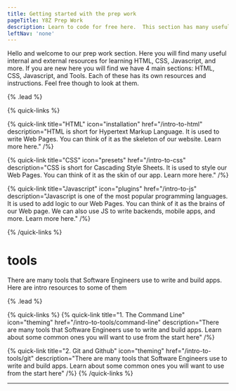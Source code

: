 ```yaml
---
title: Getting started with the prep work
pageTitle: Y8Z Prep Work
description: Learn to code for free here.  This section has many useful internal and external resources for learning HTML, CSS, Javascript, and more.
leftNav: 'none'
---
```


Hello and welcome to our prep work section. Here you will find many useful internal and external resources for learning HTML, CSS, Javascript, and more. If you are new here you will find we have 4 main sections: HTML, CSS, Javascript, and Tools. Each of these has its own resources and instructions. Feel free though to look at them.

{% .lead %}

{% quick-links %}

{% quick-link title="HTML" icon="installation" href="/intro-to-html" description="HTML is short for Hypertext Markup Language. It is used to write Web Pages. You can think of it as the skeleton of our website. Learn more here." /%}

{% quick-link title="CSS" icon="presets" href="/intro-to-css" description="CSS is short for Cascading Style Sheets. It is used to style our Web Pages. You can think of it as the skin of our app. Learn more here." /%}

{% quick-link title="Javascript" icon="plugins" href="/intro-to-js" description="Javascript is one of the most popular programming languages. It is used to add logic to our Web Pages. You can think of it as the brains of our Web page. We can also use JS to write backends, mobile apps, and more. Learn more here." /%}



{% /quick-links %}


# tools

There are many tools that Software Engineers use to write and build apps.  Here are intro resources to some of them

{% .lead %}

{% quick-links %}
{% quick-link title="1. The Command Line" icon="theming" href="/intro-to-tools/command-line" description="There are many tools that Software Engineers use to write and build apps.  Learn about some common ones you will want to use from the start here" /%}

{% quick-link title="2. Git and Github" icon="theming" href="/intro-to-tools/git" description="There are many tools that Software Engineers use to write and build apps.  Learn about some common ones you will want to use from the start here" /%}
{% /quick-links %}

---